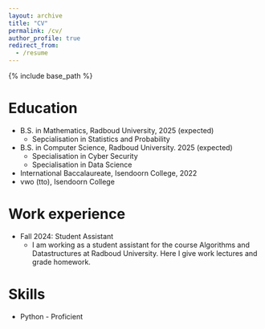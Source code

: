```yaml
---
layout: archive
title: "CV"
permalink: /cv/
author_profile: true
redirect_from:
  - /resume
---
```


{% include base_path %}

Education
======
* B.S. in Mathematics, Radboud University, 2025 (expected)
  * Sepcialisation in Statistics and Probability
* B.S. in Computer Science, Radboud University. 2025 (expected)
  * Specialisation in Cyber Security
  * Specialisation in Data Science
* International Baccalaureate, Isendoorn College, 2022
* vwo (tto), Isendoorn College 

Work experience
======
* Fall 2024: Student Assistant
  * I am working as a student assistant for the course Algorithms and Datastructures at Radboud University. Here I give work lectures and grade homework. 

Skills
======
* Python - Proficient
